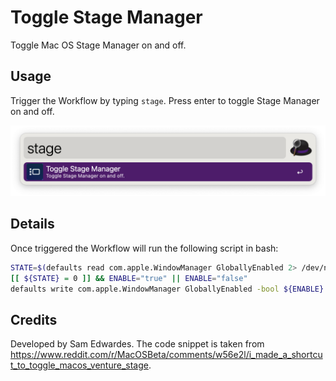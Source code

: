 # Toggle Stage Manager

Toggle Mac OS Stage Manager on and off.

## Usage

Trigger the Workflow by typing `stage`. Press enter to toggle Stage Manager on and off.

![Screenshot of using toggle stage manager](Workflow/images/usage-screenshot.png)

## Details

Once triggered the Workflow will run the following script in bash:

```bash
STATE=$(defaults read com.apple.WindowManager GloballyEnabled 2> /dev/null)
[[ ${STATE} = 0 ]] && ENABLE="true" || ENABLE="false"
defaults write com.apple.WindowManager GloballyEnabled -bool ${ENABLE}
```

## Credits

Developed by Sam Edwardes. The code snippet is taken from <https://www.reddit.com/r/MacOSBeta/comments/w56e2l/i_made_a_shortcut_to_toggle_macos_venture_stage>.